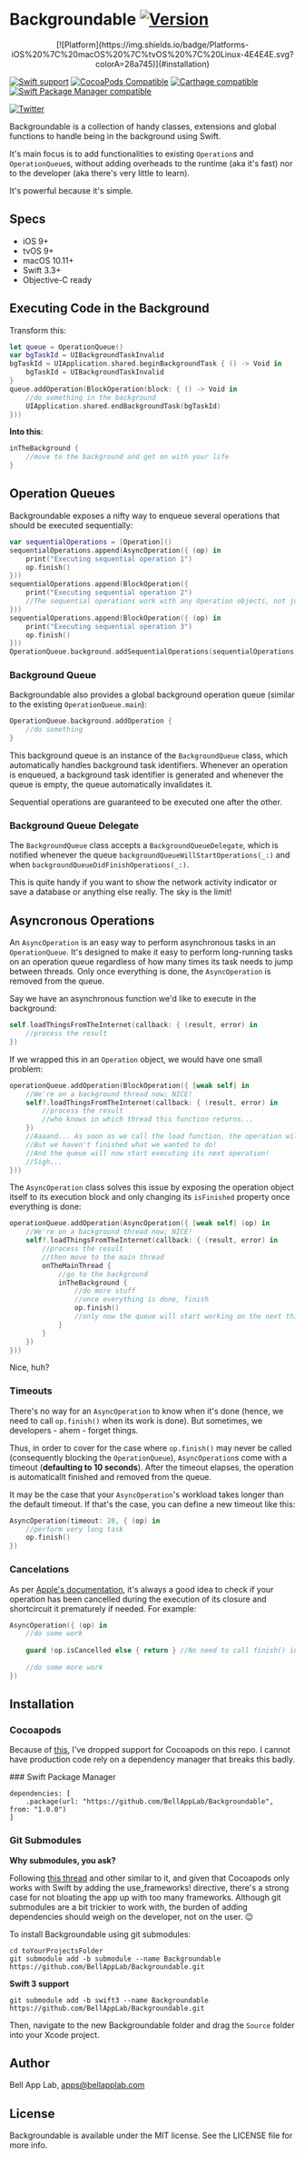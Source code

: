 # Backgroundable [![Version](https://img.shields.io/badge/Version-1.0-4E4E4E.svg?colorA=lightgrey)](#installation)

<p align="center">
[![Platform](https://img.shields.io/badge/Platforms-iOS%20%7C%20macOS%20%7C%tvOS%20%7C%20Linux-4E4E4E.svg?colorA=28a745)](#installation)

[![Swift support](https://img.shields.io/badge/Swift-3.3%20%7C%204.1-lightgrey.svg?colorA=red&colorB=4E4E4E)](#swift-versions-support)
[![CocoaPods Compatible](https://img.shields.io/cocoapods/v/Backgroundable.svg?style=flat&label=CocoaPods&colorA=28a745&&colorB=4E4E4E)](https://cocoapods.org/pods/Backgroundable)
[![Carthage compatible](https://img.shields.io/badge/Carthage-compatible-brightgreen.svg?style=flat&colorA=28a745&&colorB=4E4E4E)](https://github.com/Carthage/Carthage)
[![Swift Package Manager compatible](https://img.shields.io/badge/SPM-compatible-brightgreen.svg?style=flat&colorA=28a745&&colorB=4E4E4E)](https://github.com/apple/swift-package-manager)

[![Twitter](https://img.shields.io/badge/Twitter-@BellAppLab-blue.svg?style=flat)](http://twitter.com/BellAppLab)
</p>

Backgroundable is a collection of handy classes, extensions and global functions to handle being in the background using Swift.

It's main focus is to add functionalities to existing `Operation`s and `OperationQueue`s, without adding overheads to the runtime (aka it's fast) nor to the developer (aka there's very little to learn).

It's powerful because it's simple.

## Specs

* iOS 9+
* tvOS 9+
* macOS 10.11+
* Swift 3.3+
* Objective-C ready

## Executing Code in the Background

Transform this:

```swift
let queue = OperationQueue()
var bgTaskId = UIBackgroundTaskInvalid
bgTaskId = UIApplication.shared.beginBackgroundTask { () -> Void in
    bgTaskId = UIBackgroundTaskInvalid
}
queue.addOperation(BlockOperation(block: { () -> Void in
    //do something in the background
    UIApplication.shared.endBackgroundTask(bgTaskId)
}))
```
    
**Into this**:

```swift
inTheBackground {
    //move to the background and get on with your life
}
```

## Operation Queues

Backgroundable exposes a nifty way to enqueue several operations that should be executed sequentially:

```swift
var sequentialOperations = [Operation]()
sequentialOperations.append(AsyncOperation({ (op) in
    print("Executing sequential operation 1")
    op.finish()
}))
sequentialOperations.append(BlockOperation({ 
    print("Executing sequential operation 2")
    //The sequential operations work with any Operation objects, not just AsyncOperations
}))
sequentialOperations.append(BlockOperation({ (op) in
    print("Executing sequential operation 3")
    op.finish()
}))
OperationQueue.background.addSequentialOperations(sequentialOperations, waitUntilFinished: false)
```

### Background Queue

Backgroundable also provides a global background operation queue (similar to the existing `OperationQueue.main`):

```swift
OperationQueue.background.addOperation {
    //do something
}
```

This background queue is an instance of the `BackgroundQueue` class, which automatically handles background task identifiers. Whenever an operation is enqueued, a background task identifier is generated and whenever the queue is empty, the queue automatically invalidates it. 

Sequential operations are guaranteed to be executed one after the other.

### Background Queue Delegate

The `BackgroundQueue` class accepts a `BackgroundQueueDelegate`, which is notified whenever the queue `backgroundQueueWillStartOperations(_:)` and when `backgroundQueueDidFinishOperations(_:)`. 

This is quite handy if you want to show the network activity indicator or save a database or anything else really. The sky is the limit!

## Asyncronous Operations

An `AsyncOperation` is an easy way to perform asynchronous tasks in an `OperationQueue`. It's designed to make it easy to perform long-running tasks on an operation queue regardless of how many times its task needs to jump between threads. Only once everything is done, the `AsyncOperation` is removed from the queue. 

Say we have an asynchronous function we'd like to execute in the background:

```swift
self.loadThingsFromTheInternet(callback: { (result, error) in
    //process the result
})
```

If we wrapped this in an `Operation` object, we would have one small problem:

```swift
operationQueue.addOperation(BlockOperation({ [weak self] in
    //We're on a background thread now; NICE!
    self?.loadThingsFromTheInternet(callback: { (result, error) in
        //process the result
        //who knows in which thread this function returns... 
    })
    //Aaaand... As soon as we call the load function, the operation will already be finished and removed from the queue
    //But we haven't finished what we wanted to do!
    //And the queue will now start executing its next operation!
    //Sigh...
}))
```

The `AsyncOperation` class solves this issue by exposing the operation object itself to its execution block and only changing its `isFinished` property once everything is done:

```swift
operationQueue.addOperation(AsyncOperation({ [weak self] (op) in
    //We're on a background thread now; NICE!
    self?.loadThingsFromTheInternet(callback: { (result, error) in
        //process the result
        //then move to the main thread
        onTheMainThread {
            //go to the background
            inTheBackground {
                //do more stuff 
                //once everything is done, finish
                op.finish()
                //only now the queue will start working on the next thing
            }
        }
    })
}))
```

Nice, huh?

### Timeouts

There's no way for an `AsyncOperation` to know when it's done (hence, we need to call `op.finish()` when its work is done). But sometimes, we developers - ahem - forget things. 

Thus, in order to cover for the case where `op.finish()` may never be called (consequently blocking the `OperationQueue`), `AsyncOperation`s come with a timeout (**defaulting to 10 seconds**). After the timeout elapses, the operation is automaticallt finished and removed from the queue. 

It may be the case that your `AsyncOperation`'s workload takes longer than the default timeout. If that's the case, you can define a new timeout like this:

```swift
AsyncOperation(timeout: 20, { (op) in
    //perform very long task
    op.finish()
})
```

### Cancelations

As per [Apple's documentation](https://developer.apple.com/documentation/foundation/operation/1408418-iscancelled), it's always a good idea to check if your operation has been cancelled during the execution of its closure and shortcircuit it prematurely if needed. For example:

```swift
AsyncOperation({ (op) in 
    //do some work
    
    guard !op.isCancelled else { return } //No need to call finish() in this case
    
    //do some more work
})
```

## Installation

### Cocoapods

Because of [this](http://stackoverflow.com/questions/39637123/cocoapods-app-xcworkspace-does-not-exists), I've dropped support for Cocoapods on this repo. I cannot have production code rely on a dependency manager that breaks this badly. 

### Swift Package Manager

```
dependencies: [
    .package(url: "https://github.com/BellAppLab/Backgroundable", from: "1.0.0")
]
```

### Git Submodules

**Why submodules, you ask?**

Following [this thread](http://stackoverflow.com/questions/31080284/adding-several-pods-increases-ios-app-launch-time-by-10-seconds#31573908) and other similar to it, and given that Cocoapods only works with Swift by adding the use_frameworks! directive, there's a strong case for not bloating the app up with too many frameworks. Although git submodules are a bit trickier to work with, the burden of adding dependencies should weigh on the developer, not on the user. :wink:

To install Backgroundable using git submodules:

```
cd toYourProjectsFolder
git submodule add -b submodule --name Backgroundable https://github.com/BellAppLab/Backgroundable.git
```

**Swift 3 support**

```
git submodule add -b swift3 --name Backgroundable https://github.com/BellAppLab/Backgroundable.git
```

Then, navigate to the new Backgroundable folder and drag the `Source` folder into your Xcode project.

## Author

Bell App Lab, apps@bellapplab.com

## License

Backgroundable is available under the MIT license. See the LICENSE file for more info.
